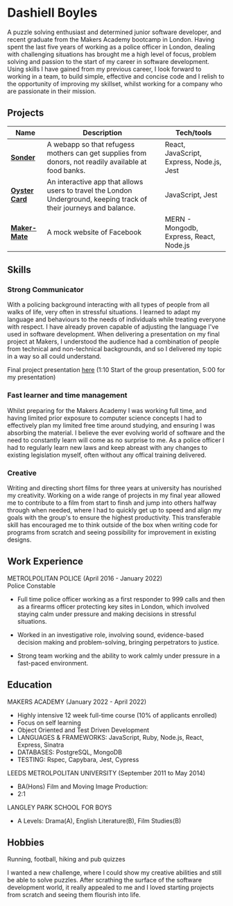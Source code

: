 # Dashiell Boyles

A puzzle solving enthusiast and determined junior software developer, and recent graduate from the Makers Academy bootcamp in London. Having spent the last five years of working as a police officer in London, dealing with challenging situations has brought me a high level of focus, problem solving and passion to the start of my career in software development. Using skills I have gained from my previous career, I look forward to working in a team, to build simple, effective and concise code and I relish to the opportunity of improving my skillset, whilst working for a company who are passionate in their mission.  

## Projects

| Name                         | Description       | Tech/tools        |
| ---------------------------- | ----------------- | ----------------- |
| **[Sonder](https://github.com/Dash1704/Sonder)**                   | A webapp so that refugess mothers can get supplies from donors, not readily available at food banks. | React, JavaScript, Express, Node.js, Jest |
| **[Oyster Card](https://github.com/Dash1704/OysterCardJS)** | An interactive app that allows users to travel the London Underground, keeping track of their journeys and balance. | JavaScript, Jest              |
| **[Maker-Mate](https://github.com/Dash1704/maker-mate)** | A mock website of Facebook | MERN - Mongodb, Express, React, Node.js |
          
## Skills

### Strong Communicator

With a policing background interacting with all types of people from all walks of life, very often in stressful situations. I learned to adapt my language and behaviours to the needs of individuals while treating everyone with respect. I have already proven capable of adjusting the language I've used in software development. When delivering a presentation on my final project at Makers, I understood the audience had a combination of people from technical and non-technical backgrounds, and so I delivered my topic in a way so all could understand. 

Final project presentation [here](https://www.youtube.com/watch?v=3zp1iiiwcQ4)
(1:10 Start of the group presentation, 5:00 for my presentation)

### Fast learner and time management

Whilst preparing for the Makers Academy I was working full time, and having limited prior exposure to computer science concepts I had to effectively plan my limited free time around studying, and ensuring I was absorbing the material. I believe the ever evolving world of software and the need to constantly learn will come as no surprise to me. As a police officer I had to regularly learn new laws and keep abreast with any changes to existing legislation myself, often without any offical training delivered. 

### Creative

Writing and directing short films for three years at university has nourished my creativity. Working on a wide range of projects in my final year allowed me to contribute to a film from start to finsh and jump into others halfway through when needed, where I had to quickly get up to speed and align my goals with the group's to ensure the highest productivity. This transferable skill has encouraged me to think outside of the box when writing code for programs from scratch and seeing possibility for improvement in existing designs.

## Work Experience

METROLPOLITAN POLICE (April 2016 - January 2022)  
Police Constable

- Full time police officer working as a first responder to 999 calls and then as a firearms officer protecting key sites in London, which involved staying calm under pressure and making decisions in stressful situations.  
- Worked in an investigative role, involving sound, evidence-based decision making and problem-solving, bringing perpetrators to justice. 

- Strong team working and the ability to work calmly under pressure in a fast-paced environment.

## Education

MAKERS ACADEMY (January 2022 - April 2022)
- Highly intensive 12 week full-time course (10% of applicants enrolled)
- Focus on self learning 
- Object Oriented and Test Driven Development
- LANGUAGES & FRAMEWORKS: JavaScript, Ruby, Node.js, React, Express, Sinatra
- DATABASES: PostgreSQL, MongoDB
- TESTING: Rspec, Capybara, Jest, Cypress

LEEDS METROLPOLITAN UNIVERSITY (September 2011 to May 2014)

- BA(Hons) Film and Moving Image Production: 
- 2:1

LANGLEY PARK SCHOOL FOR BOYS

- A Levels: Drama(A), English Literature(B), Film Studies(B)

## Hobbies

Running, football, hiking and pub quizzes

I wanted a new challenge, where I could show my creative abilities and still be able to solve puzzles. After scrathing the surface of the software development world, it really appealed to me and I loved starting projects from scratch and seeing them flourish into life. 

